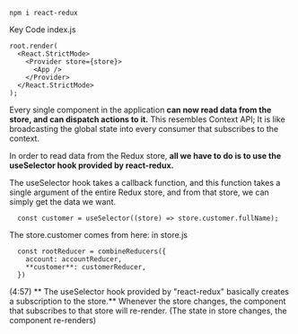 
```
npm i react-redux
```

Key Code
index.js
```
root.render(
  <React.StrictMode>
    <Provider store={store}>
      <App />
    </Provider>
  </React.StrictMode>
);
```

 Every single component in the application **can now read data from the store, and can dispatch actions to it.** This resembles Context API; It is like broadcasting the global state into every consumer that subscribes to the context.

 In order to read data from the Redux store, **all we have to do is to use the useSelector hook provided by react-redux.**


The useSelector hook takes a callback function, and this function takes a single argument of the entire Redux store, and from that store, we can simply get the data we want.

```
  const customer = useSelector((store) => store.customer.fullName);
```

The store.customer comes from here:
in store.js
```
  const rootReducer = combineReducers({
    account: accountReducer,
    **customer**: customerReducer,
  })
```

(4:57) ** The useSelector hook provided by "react-redux" basically creates a subscription to the store.**
Whenever the store changes, the component that subscribes to that store will re-render. (The state in store changes, the component re-renders)